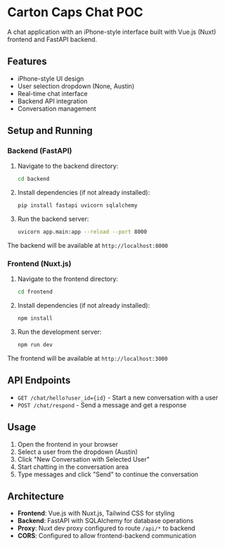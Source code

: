 # Carton Caps Chat POC

A chat application with an iPhone-style interface built with Vue.js (Nuxt) frontend and FastAPI backend.

## Features

- iPhone-style UI design
- User selection dropdown (None, Austin)
- Real-time chat interface
- Backend API integration
- Conversation management

## Setup and Running

### Backend (FastAPI)

1. Navigate to the backend directory:
   ```bash
   cd backend
   ```

2. Install dependencies (if not already installed):
   ```bash
   pip install fastapi uvicorn sqlalchemy
   ```

3. Run the backend server:
   ```bash
   uvicorn app.main:app --reload --port 8000
   ```

The backend will be available at `http://localhost:8000`

### Frontend (Nuxt.js)

1. Navigate to the frontend directory:
   ```bash
   cd frontend
   ```

2. Install dependencies (if not already installed):
   ```bash
   npm install
   ```

3. Run the development server:
   ```bash
   npm run dev
   ```

The frontend will be available at `http://localhost:3000`

## API Endpoints

- `GET /chat/hello?user_id={id}` - Start a new conversation with a user
- `POST /chat/respond` - Send a message and get a response

## Usage

1. Open the frontend in your browser
2. Select a user from the dropdown (Austin)
3. Click "New Conversation with Selected User"
4. Start chatting in the conversation area
5. Type messages and click "Send" to continue the conversation

## Architecture

- **Frontend**: Vue.js with Nuxt.js, Tailwind CSS for styling
- **Backend**: FastAPI with SQLAlchemy for database operations
- **Proxy**: Nuxt dev proxy configured to route `/api/*` to backend
- **CORS**: Configured to allow frontend-backend communication 